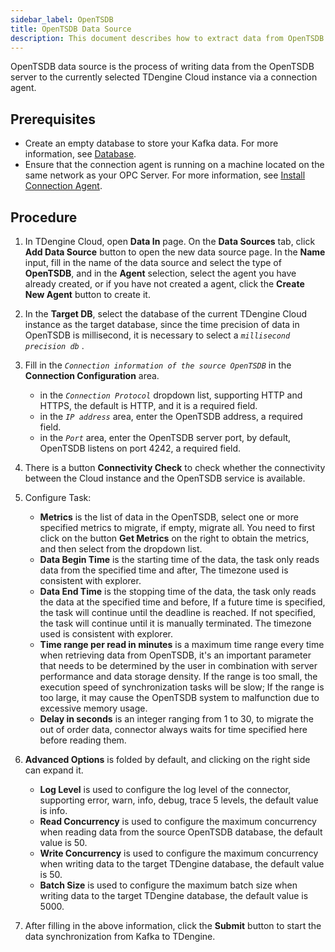```yaml
---
sidebar_label: OpenTSDB
title: OpenTSDB Data Source
description: This document describes how to extract data from OpenTSDB into a TDengine Cloud instance.
---
```


OpenTSDB data source is the process of writing data from the OpenTSDB server to the currently selected TDengine Cloud instance via a connection agent.

## Prerequisites

- Create an empty database to store your Kafka data. For more information, see [Database](../../../programming/model/#create-database).
- Ensure that the connection agent is running on a machine located on the same network as your OPC Server. For more information, see [Install Connection Agent](../install-agent/).

## Procedure

1. In TDengine Cloud, open **Data In** page. On the **Data Sources** tab, click **Add Data Source** button to open the new data source page. In the **Name** input, fill in the name of the data source and select the type of **OpenTSDB**, and in the **Agent** selection, select the agent you have already created, or if you have not created a agent, click the **Create New Agent** button to create it.
2. In the **Target DB**, select the database of the current TDengine Cloud instance as the target database, since the time precision of data in OpenTSDB is millisecond, it is necessary to select a _`millisecond precision db`_ .

3. Fill in the _`Connection information of the source OpenTSDB`_ in the **Connection Configuration** area.
   - in the _`Connection Protocol`_ dropdown list, supporting HTTP and HTTPS, the default is HTTP, and it is a required field.
   - in the _`IP address`_ area, enter the OpenTSDB address, a required field.
   - in the _`Port`_ area, enter the OpenTSDB server port, by default, OpenTSDB listens on port 4242, a required field.
4. There is a button **Connectivity Check** to check whether the connectivity between the Cloud instance and the OpenTSDB service is available.
5. Configure Task:

   - **Metrics** is the list of data in the OpenTSDB, select one or more specified metrics to migrate, if empty, migrate all. You need to first click on the button **Get Metrics** on the right to obtain the metrics, and then select from the dropdown list.
   - **Data Begin Time** is the starting time of the data, the task only reads data from the specified time and after, The timezone used is consistent with explorer.
   - **Data End Time** is the stopping time of the data, the task only reads the data at the specified time and before, If a future time is specified, the task will continue until the deadline is reached. If not specified, the task will continue until it is manually terminated. The timezone used is consistent with explorer.
   - **Time range per read in minutes** is a maximum time range every time when retrieving data from OpenTSDB, it's an important parameter that needs to be determined by the user in combination with server performance and data storage density. If the range is too small, the execution speed of synchronization tasks will be slow; If the range is too large, it may cause the OpenTSDB system to malfunction due to excessive memory usage.
   - **Delay in seconds** is an integer ranging from 1 to 30, to migrate the out of order data, connector always waits for time specified here before reading them.

6. **Advanced Options** is folded by default, and clicking on the right side can expand it.
   - **Log Level** is used to configure the log level of the connector, supporting error, warn, info, debug, trace 5 levels, the default value is info.
   - **Read Concurrency** is used to configure the maximum concurrency when reading data from the source OpenTSDB database, the default value is 50.
   - **Write Concurrency** is used to configure the maximum concurrency when writing data to the target TDengine database, the default value is 50.
   - **Batch Size** is used to configure the maximum batch size when writing data to the target TDengine database, the default value is 5000.
7. After filling in the above information, click the **Submit** button to start the data synchronization from Kafka to TDengine.
